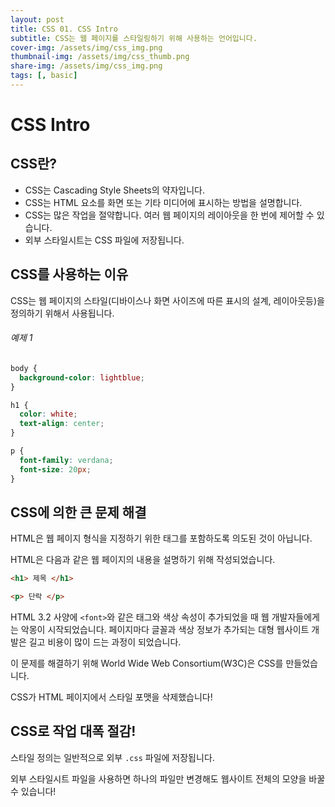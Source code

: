 ```yaml
---
layout: post
title: CSS 01. CSS Intro
subtitle: CSS는 웹 페이지를 스타일링하기 위해 사용하는 언어입니다.
cover-img: /assets/img/css_img.png
thumbnail-img: /assets/img/css_thumb.png
share-img: /assets/img/css_img.png
tags: [, basic]
---
```


# CSS Intro

## CSS란?

+ CSS는 Cascading Style Sheets의 약자입니다.
+ CSS는 HTML 요소를 화면 또는 기타 미디어에 표시하는 방법을 설명합니다.
+ CSS는 많은 작업을 절약합니다. 여러 웹 페이지의 레이아웃을 한 번에 제어할 수 있습니다.
+ 외부 스타일시트는 CSS 파일에 저장됩니다.

## CSS를 사용하는 이유

CSS는 웹 페이지의 스타일(디바이스나 화면 사이즈에 따른 표시의 설계, 레이아웃등)을 정의하기 위해서 사용됩니다.

###### 예제 1

```css
body {
  background-color: lightblue;
}

h1 {
  color: white;
  text-align: center;
}

p {
  font-family: verdana;
  font-size: 20px;
}
```

## CSS에 의한 큰 문제 해결

HTML은 웹 페이지 형식을 지정하기 위한 태그를 포함하도록 의도된 것이 아닙니다.

HTML은 다음과 같은 웹 페이지의 내용을 설명하기 위해 작성되었습니다.

```html
<h1> 제목 </h1>

<p> 단락 </p>
```

HTML 3.2 사양에 ```<font>```와 같은 태그와 색상 속성이 추가되었을 때 웹 개발자들에게는 악몽이 시작되었습니다. 페이지마다 글꼴과 색상 정보가 추가되는 대형 웹사이트 개발은 길고 비용이 많이 드는 과정이 되었습니다.

이 문제를 해결하기 위해 World Wide Web Consortium(W3C)은 CSS를 만들었습니다.

CSS가 HTML 페이지에서 스타일 포맷을 삭제했습니다!

## CSS로 작업 대폭 절감!

스타일 정의는 일반적으로 외부 ```.css``` 파일에 저장됩니다.

외부 스타일시트 파일을 사용하면 하나의 파일만 변경해도 웹사이트 전체의 모양을 바꿀 수 있습니다!
